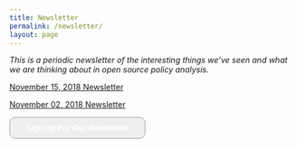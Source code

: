 ```yaml
---
title: Newsletter
permalink: /newsletter/
layout: page
---
```


*This is a periodic newsletter of the interesting things we’ve seen and what we are thinking about in open source policy analysis.*

[November 15, 2018 Newsletter](peter-metz.github.io/newsletter11.15.2018/)

[November 02, 2018 Newsletter](peter-metz.github.io/newsletter11.02.2018/)

<form>
	<input style="width: 240px; padding: 10px; cursor: pointer; font-weight: bold; color: #fff; border-radius: 10px; border: 1px solid #999; font-size: 100%;" type="button" value="Sign Up For Our Newsletter" onclick="window.location.href='http://localhost:4000/signup'"
	/>
</form>

